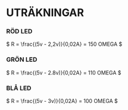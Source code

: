 # UTRÄKNINGAR

### RÖD LED

$` R = \frac{(5v - 2,2v)}{0,02A} = 150 OMEGA `$

### GRÖN LED

$` R = \frac{(5v - 2.8v)}{0,02A} = 110 OMEGA `$

### BLÅ LED

$` R = \frac{(5v - 3v)}{0,02A} = 100 OMEGA `$
